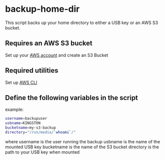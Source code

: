 # backup-home-dir
This script backs up your home directory to either a USB key or an AWS S3 bucket.

## Requires an AWS S3 bucket
Set up your [AWS account](https://aws.amazon.com) and create an S3 Bucket

## Required utilities
Set up [AWS CLI](http://docs.aws.amazon.com/cli/latest/userguide/cli-chap-getting-set-up.html)

## Define the following variables in the script
example:
```bash
username=backupuser
usbname=KINGSTON
bucketname=my-s3-backup
directory="/run/media/`whoami`/"
```
where username is the user running the backup
usbname is the name of the mounted USB key
bucketname is the name of the S3 bucket
directory is the path to your USB key when mounted

